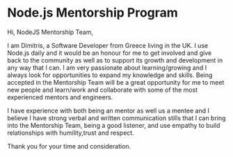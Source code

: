 # Node.js Mentorship Program

Hi, NodeJS Mentorship Team,

I am Dimitris, a Software Developer from Greece living in the UK. I use Node.js daily and it would be an honour for me to get involved and give back to the community as well as to support its growth and development in any way that I can. I am very passionate about learning/growing and I always look for opportunities to expand my knowledge and skills. Being accepted in the Mentorship Team will be a great opportunity for me to meet new people and learn/work and collaborate with some of the most experienced mentors and engineers.

I have experience with both being an mentor as well us a mentee and I believe I have strong verbal and written communication stills that I can bring into the Mentorship Team, being a good listener, and use empathy to build relationships with humility,trust and respect.

Thank you for your time and consideration.
